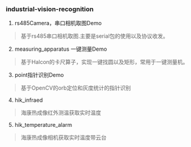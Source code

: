### industrial-vision-recognition

1. rs485Camera，串口相机取图Demo
>基于rs485串口相机取图.主要是serial包的使用以及协议收发。

2. measuring_apparatus 一键测量Demo
>基于Halcon的卡尺算子，实现一键找圆以及矩形，常用于一键测量机。

3. point指针识别Demo
>基于OpenCV的orb定位和灰度统计的指针识别

4. hik_infraed
>海康热成像红外测温获取实时温度

5. hik_temperature_alarm 
>海康热成像相机获取实时温度带云台

